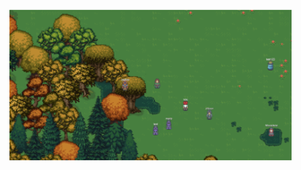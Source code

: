 ![screenshot](https://github.com/Herteby/game/blob/master/Screenshot%202021-07-08%20at%2016.52.32.png?raw=true)
